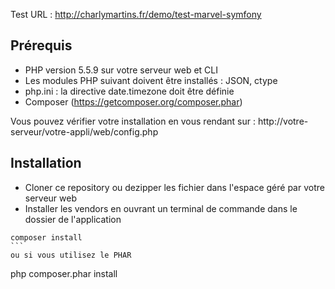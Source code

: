 Test URL : http://charlymartins.fr/demo/test-marvel-symfony

Prérequis
-------------------
- PHP version 5.5.9 sur votre serveur web et CLI
- Les modules PHP suivant doivent être installés : JSON, ctype
- php.ini : la directive date.timezone doit être définie
- Composer (https://getcomposer.org/composer.phar)

Vous pouvez vérifier votre installation en vous rendant sur : http://votre-serveur/votre-appli/web/config.php

Installation
-----------------------
- Cloner ce repository ou dezipper les fichier dans l'espace géré par votre serveur web
- Installer les vendors en ouvrant un terminal de commande dans le dossier de l'application
````
composer install
```
ou si vous utilisez le PHAR
````
php composer.phar install
```
